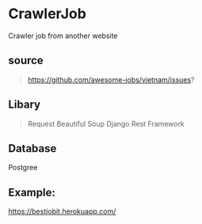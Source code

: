 # CrawlerJob
Crawler job from another website
## source
>https://github.com/awesome-jobs/vietnam/issues?
## Libary
>Request
>Beautiful Soup
>Django Rest Framework
## Database
Postgree
## Example:
https://bestjobit.herokuapp.com/

